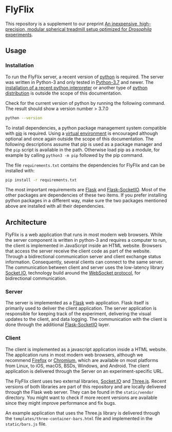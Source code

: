 # FlyFlix

This repository is a supplement to our preprint [An inexpensive, high-precision, modular spherical treadmill setup optimized for *Drosophila* experiments](https://doi.org/10.1101/2021.04.29.442008).

## Usage

### Installation

To run the FlyFlix server, a recent version of [python](https://www.python.org/) is required. The server was written in Python-3 and only tested in [Python-3.7](https://devguide.python.org/#status-of-python-branches) and newer. The [installation of a recent python interpreter](https://wiki.python.org/moin/BeginnersGuide/Download) or another type of [python distribution](https://www.anaconda.com/products/individual) is outside the scope of this documentation.

Check for the current version of python by running the following command. The result should show a version number > 3.7.0

```sh
python --version
```

To install dependencies, a python package management system compatible with [pip](https://pip.pypa.io/en/stable/) is required. Using a [virtual environment](https://packaging.python.org/guides/installing-using-pip-and-virtual-environments/#creating-a-virtual-environment) is encouraged although optional and once again outside the scope of this documentation. The following descriptions assume that pip is used as a package manager and the `pip` script is available in the path. Otherwise load pip as a module, for example by calling `python3 -m pip` followed by the pip command.

The file `requirements.txt` contains the dependencies for FlyFlix and can be installed with:

```sh
pip install -r requirements.txt
```

The most important requirements are [Flask](https://pypi.org/project/Flask/) and [Flask-SocketIO](https://pypi.org/project/Flask-SocketIO/). Most of the other packages are dependencies of these two items. If you prefer installing python packages in a different way, make sure the two packages mentioned above are installed with all their dependencies.

## Architecture

FlyFlix is a web application that runs in most modern web browsers. While the server component is written in python-3 and requires a computer to run, the client is implemented in JavaScript inside an HTML website. Browsers that access the server receive the client code as part of the website. Through a bidirectional communication server and client exchange status information. Consequently, several clients can connect to the same server. The communication between client and server uses the low-latency library [Socket.IO](https://socket.io/), technology build around the [WebSocket protocol](https://en.wikipedia.org/wiki/WebSocket), for bidirectional communication.

### Server

The server is implemented as a [Flask](https://flask.palletsprojects.com) web application. Flask itself is primarily used to deliver the client application. The server application is responsible for keeping track of the experiment, delivering the visual updates to the client, and data logging. The communication with the client is done through the additional [Flask-SocketIO](https://flask-socketio.readthedocs.io) layer.

### Client

The client is implemented as a javascript application inside a HTML website. The application runs in most modern web browsers, although we recommend [Firefox](https://en.wikipedia.org/wiki/Firefox) or [Chromium](https://en.wikipedia.org/wiki/Chromium_(web_browser)), which are available on most platforms from Linux, to iOS, macOS, BSDs, Windows, and Android. The client application is delivered through the Server on an experiment-specific URL.

The FlyFlix client uses two external libraries, [Socket.IO](https://socket.io/) and [Three.js](https://threejs.org/). Recent versions of both libraries are part of this repository and are locally delivered through the Flask web server. They can be found in the `static/vendor` directory. You might want to check if more recent versions are available since they might improve performance and fix bugs.

An example application that uses the Three.js library is delivered through the `templates/three-container-bars.html` file and implemented in the `static/bars.js` file.
